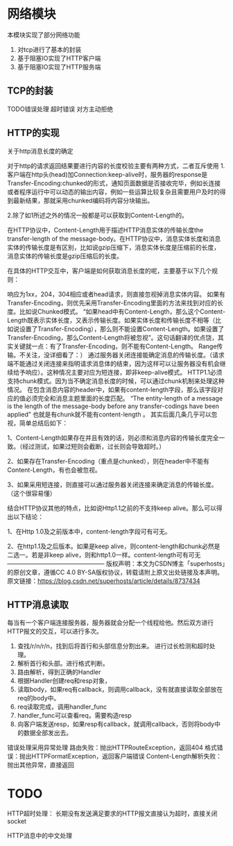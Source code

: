 # 网络模块
本模块实现了部分网络功能
1. 对tcp进行了基本的封装
2. 基于阻塞IO实现了HTTP客户端
3. 基于阻塞IO实现了HTTP服务端

## TCP的封装

TODO错误处理
    超时错误
    对方主动拒绝

## HTTP的实现

关于http消息长度的确定

对于http的请求返回结果要进行内容的长度校验主要有两种方式，二者互斥使用
1.客户端在http头(head)加Connection:keep-alive时，服务器的response是Transfer-Encoding:chunked的形式，通知页面数据是否接收完毕，例如长连接或者程序运行中可以动态的输出内容，例如一些运算比较复杂且需要用户及时的得到最新结果，那就采用chunked编码将内容分块输出。

2.除了如1所述之外的情况一般都是可以获取到Content-Length的。



在HTTP协议中，Content-Length用于描述HTTP消息实体的传输长度the transfer-length of the message-body。在HTTP协议中，消息实体长度和消息实体的传输长度是有区别，比如说gzip压缩下，消息实体长度是压缩前的长度，消息实体的传输长度是gzip压缩后的长度。

在具体的HTTP交互中，客户端是如何获取消息长度的呢，主要基于以下几个规则：

响应为1xx，204，304相应或者head请求，则直接忽视掉消息实体内容。
如果有Transfer-Encoding，则优先采用Transfer-Encoding里面的方法来找到对应的长度。比如说Chunked模式。
“如果head中有Content-Length，那么这个Content-Length既表示实体长度，又表示传输长度。如果实体长度和传输长度不相等（比如说设置了Transfer-Encoding），那么则不能设置Content-Length。如果设置了Transfer-Encoding，那么Content-Length将被忽视”。这句话翻译的优点饶，其实关键就一点：有了Transfer-Encoding，则不能有Content-Length。
Range传输。不关注，没详细看了：）
通过服务器关闭连接能确定消息的传输长度。（请求端不能通过关闭连接来指明请求消息体的结束，因为这样可以让服务器没有机会继续给予响应）。这种情况主要对应为短连接，即非keep-alive模式。
HTTP1.1必须支持chunk模式。因为当不确定消息长度的时候，可以通过chunk机制来处理这种情况。
在包含消息内容的header中，如果有content-length字段，那么该字段对应的值必须完全和消息主题里面的长度匹配。
“The entity-length of a message is the length of the message-body before any transfer-codings have been applied”
也就是有chunk就不能有content-length 。
其实后面几条几乎可以忽视，简单总结后如下：

1、Content-Length如果存在并且有效的话，则必须和消息内容的传输长度完全一致。（经过测试，如果过短则会截断，过长则会导致超时。）

2、如果存在Transfer-Encoding（重点是chunked），则在header中不能有Content-Length，有也会被忽视。

3、如果采用短连接，则直接可以通过服务器关闭连接来确定消息的传输长度。（这个很容易懂）

结合HTTP协议其他的特点，比如说Http1.1之前的不支持keep alive。那么可以得出以下结论：

1、在Http 1.0及之前版本中，content-length字段可有可无。

2、在http1.1及之后版本。如果是keep alive，则content-length和chunk必然是二选一。若是非keep alive，则和http1.0一样。content-length可有可无
————————————————
版权声明：本文为CSDN博主「superhosts」的原创文章，遵循CC 4.0 BY-SA版权协议，转载请附上原文出处链接及本声明。
原文链接：https://blog.csdn.net/superhosts/article/details/8737434


## HTTP消息读取
每当有一个客户端连接服务器，服务器就会分配一个线程给他。然后双方进行HTTP报文的交互，可以进行多次。
1. 查找/r/n/r/n，找到后将首行和头部信息分割出来。 进行过长检测和超时处理。
2. 解析首行和头部。进行格式判断。
3. 路由解析，得到正确的Handler
4. 根据Handler创建req和resp对象，
5. 读取body，如果req有callback，则调用callback，没有就直接读取全部放在req的body中。
6. req读取完成，调用handler_func
7. handler_func可以查看req，需要构造resp
8. 向客户端发送resp，如果resp有callback，就调用callback，否则将body中的数据全部发出去。

错误处理采用异常处理
路由失败：抛出HTTPRouteException，返回404
格式错误：抛出HTTPFormatException，返回客户端错误
Content-Length解析失败：抛出其他异常，直接返回
# TODO
HTTP超时处理：
长期没有发送满足要求的HTTP报文直接认为超时，直接关闭socket

HTTP消息中的中文处理

